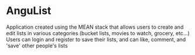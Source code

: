 # AnguList
Application created using the MEAN stack that allows users to create and edit lists in various categories (bucket lists, movies to watch, grocery, etc...)
Users can login and register to save their lists, and can like, comment, and 'save' other people's lists
